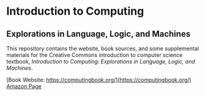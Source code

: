 # Introduction to Computing
## Explorations in Language, Logic, and Machines

This repository contains the website, book sources, and some
supplemental materials for the Creative Commons introduction to
computer science textbook, _Introduction to Computing: Explorations in
Language, Logic, and Machines_.

[Book Website: https://computingbook.org/](https://computingbook.org/)  
[Amazon Page](https://www.amazon.com/gp/product/1463687478/)

